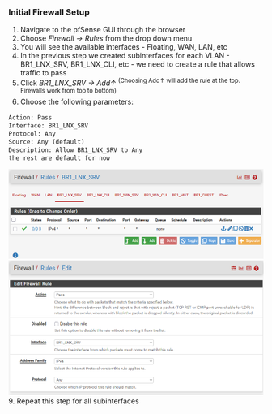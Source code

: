 ### Initial Firewall Setup
1. Navigate to the pfSense GUI through the browser
2. Choose *Firewall → Rules* from the drop down menu
3. You will see the available interfaces - Floating, WAN, LAN, etc
4. In the previous step we created subinterfaces for each VLAN - BR1_LNX_SRV, BR1_LNX_CLI, etc - we need to create a rule that allows traffic to pass
5. Click *BR1_LNX_SRV → Add↑* <sup>(Choosing Add↑ will add the rule at the top. Firewalls work from top to bottom)</sup>
6. Choose the following parameters:
```
Action: Pass
Interface: BR1_LNX_SRV
Protocol: Any
Source: Any (default)
Description: Allow BR1_LNX_SRV to Any
the rest are default for now
```
![firewall1](https://github.com/nickbruggen90/LabsVol8021Q/blob/main/Project%201.0%3A%20pfSense%20%2B%20NetOps%20Foundation/*Images/Screenshot%202025-07-21%20072000.png)
![firewall2](https://github.com/nickbruggen90/LabsVol8021Q/blob/main/Project%201.0%3A%20pfSense%20%2B%20NetOps%20Foundation/*Images/Screenshot%202025-07-21%20075128.png)
9. Repeat this step for all subinterfaces

